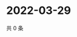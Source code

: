# 2022-03-29

共 0 条

<!-- BEGIN WEIBO -->
<!-- 最后更新时间 Tue Mar 29 2022 23:01:20 GMT+0800 (China Standard Time) -->

<!-- END WEIBO -->
